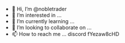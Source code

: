 - 👋 Hi, I’m @nobletrader
- 👀 I’m interested in ...
- 🌱 I’m currently learning ...
- 💞️ I’m looking to collaborate on ...
- 📫 How to reach me ... discord fYezaw8cHD 

<!---
nobletrader/nobletrader is a ✨ special ✨ repository because its `README.md` (this file) appears on your GitHub profile.
You can click the Preview link to take a look at your changes.
--->
